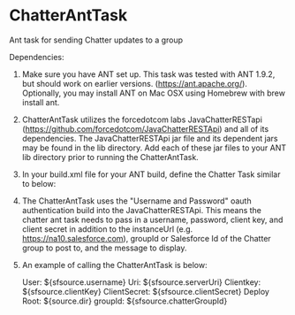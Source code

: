 ChatterAntTask
==============

Ant task for sending Chatter updates to a group

Dependencies:
1.  Make sure you have ANT set up.  This task was tested with ANT 1.9.2, but should work on earlier versions. (https://ant.apache.org/).  Optionally, you may install ANT on Mac OSX using Homebrew with brew install ant.
2.  ChatterAntTask utilizes the forcedotcom labs JavaChatterRESTapi (https://github.com/forcedotcom/JavaChatterRESTApi) and all of its dependencies.  The JavaChatterRESTApi jar file and its dependent jars may be found in the lib directory. Add each of these jar files to your ANT lib directory prior to running the ChatterAntTask.

3.  In your build.xml file for your ANT build, define the Chatter Task similar to below:

    <taskdef name="chatter" classname="com.salesforce.chatter.ant.ChatterTask" />

4.  The ChatterAntTask uses the "Username and Password" oauth authentication build into the JavaChatterRESTApi.  This means the chatter ant task needs to pass in a username, password, client key, and client secret in addition to the instanceUrl (e.g. https://na10.salesforce.com), groupId or Salesforce Id of the Chatter group to post to, and the message to display. 

5.  An example of calling the ChatterAntTask is below:

    <target name="chattermemaybe">
        <echo>User: ${sfsource.username}</echo>
        <echo>Uri: ${sfsource.serverUri}</echo>
        <echo>Clientkey: ${sfsource.clientKey}</echo>
        <echo>ClientSecret: ${sfsource.clientSecret}</echo>
        <echo>Deploy Root: ${source.dir}</echo>
        <echo>groupId: ${sfsource.chatterGroupId}</echo>
        <chatter username="${sfsource.username}" password="${sfsource.password}" clientKey="${sfsource.clientKey}" clientSecret="${sfsource.clientSecret}" instanceUrl="${sfsource.serverUri}" groupId="${sfsource.chatterGroupId}" message="Build completed!" />
    </target>

